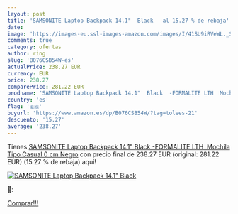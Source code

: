 ```yaml
---
layout: post
title: 'SAMSONITE Laptop Backpack 14.1"  Black   al 15.27 % de rebaja'
date: 
image: 'https://images-eu.ssl-images-amazon.com/images/I/41SU9iRVeWL._SL200_.jpg'
comments: true
category: ofertas
author: ring
slug: 'B076CSB54W-es'
actualPrice: 238.27 EUR
currency: EUR
price: 238.27
comparePrice: 281.22 EUR
prodname: 'SAMSONITE Laptop Backpack 14.1"  Black  -FORMALITE LTH  Mochila Tipo Casual  0 cm  Negro'
country: 'es'
flag: '🇪🇸'
buyurl: 'https://www.amazon.es/dp/B076CSB54W/?tag=tolees-21'
descuento: '15.27'
average: '238.27'
---
```


Tienes [SAMSONITE Laptop Backpack 14.1"  Black  -FORMALITE LTH  Mochila Tipo Casual  0 cm  Negro](https://www.amazon.es/dp/B076CSB54W/?tag=tolees-21) con precio final de  238.27 EUR (original: 281.22 EUR) (15.27 %  de rebaja) aqui!

[![SAMSONITE Laptop Backpack 14.1"  Black  ](https://images-eu.ssl-images-amazon.com/images/I/41SU9iRVeWL._SL200_.jpg)](https://www.amazon.es/dp/B076CSB54W/?tag=tolees-21)

🔎:


[Comprar!!!](https://www.amazon.es/dp/B076CSB54W/?tag=tolees-21)
